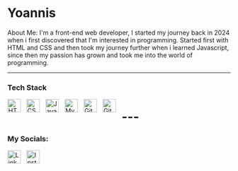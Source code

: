 # Yoannis

About Me:
I'm a front-end web developer, I started my journey back in 2024 when i first discovered that I'm interested in programming. Started first with HTML and CSS and then took my journey further when i learned Javascript, since then my passion has grown and took me into the world of programming.

---

### Tech Stack
<img align="left" alt="HTML" width="30px" style="padding-right:10px;" src="https://www.svgrepo.com/show/353884/html-5.svg" />
<img align="left" alt="CSS" width="30px" style="padding-right:10px;" src="https://www.svgrepo.com/show/452185/css-3.svg" />
<img align="left" alt="Javascript" width="30px" style="padding-right:10px;" src="https://www.svgrepo.com/show/452045/js.svg" />
<img align="left" alt="MySQL" width="30px" style="padding-right:10px;" src="https://www.svgrepo.com/show/473731/mysql.svg" />
<img align="left" alt="GitHub" width="30px" style="padding-right:10px;" src="https://www.svgrepo.com/show/512317/github-142.svg" />
<img align="left" alt="Git" width="30px" style="padding-right:10px;" src="https://www.svgrepo.com/show/473619/git.svg" />

# --- #

### My Socials:
<a href="https://www.linkedin.com/in/yoannis-getov-622524306"> 
<img align="left" alt="LinkedIn" width="30px" style="padding-right:10px;" src="https://www.svgrepo.com/show/448234/linkedin.svg" /> </a>

<a href="https://www.instagram.com/lucifers_lilhelper">
<img align="left" alt="Instagram" width="30px" style="padding-right:10px;" src="https://www.svgrepo.com/show/452229/instagram-1.svg" /> <a/>
